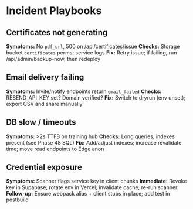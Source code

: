 # Incident Playbooks

## Certificates not generating
**Symptoms:** No `pdf_url`, 500 on /api/certificates/issue
**Checks:** Storage bucket `certificates` perms; service logs
**Fix:** Retry issue; if failing, run /api/admin/backup-now, then redeploy

## Email delivery failing
**Symptoms:** Invite/notify endpoints return `email_failed`
**Checks:** RESEND_API_KEY set? Domain verified?
**Fix:** Switch to dryrun (env unset); export CSV and share manually

## DB slow / timeouts
**Symptoms:** >2s TTFB on training hub
**Checks:** Long queries; indexes present (see Phase 48 SQL)
**Fix:** Add/adjust indexes; increase revalidate time; move read endpoints to Edge anon

## Credential exposure
**Symptoms:** Scanner flags service key in client chunks
**Immediate:** Revoke key in Supabase; rotate env in Vercel; invalidate cache; re-run scanner
**Follow-up:** Ensure webpack alias + client stubs in place; add test in postbuild
